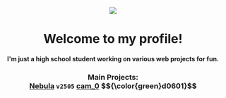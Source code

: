 <p align="center"><img src="https://github.com/nurology1/profile-readme/blob/main/profile"></p>

<div align="center">
  <h1>Welcome to my profile! <br> 
  <h4>I'm just a high school student working on various web projects for fun.</h4>
  </h1>
  

  <h3>
    Main Projects: <br> 
    <a href="https://github.com/nurology1/Nebula">Nebula</a> <code style=" : green">v2505</code>
    <a href="https://github.com/nurology1/Proxmi">cam_0</a> $${\color{green}d0601}$$
  </h3>
</div>
